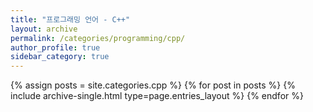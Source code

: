 ```yaml
---
title: "프로그래밍 언어 - C++"
layout: archive
permalink: /categories/programming/cpp/
author_profile: true
sidebar_category: true
---
```


{% assign posts = site.categories.cpp %}
{% for post in posts %} {% include archive-single.html type=page.entries_layout %} {% endfor %}